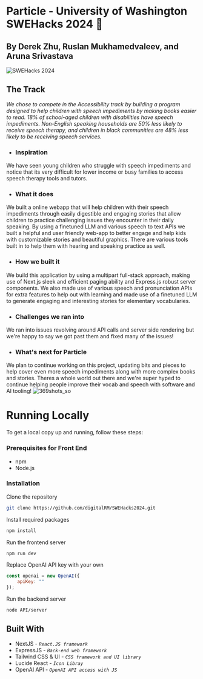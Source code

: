 # Particle - University of Washington SWEHacks 2024 📙

## By Derek Zhu, Ruslan Mukhamedvaleev, and Aruna Srivastava
![SWEHacks 2024](https://github.com/digitalRM/SWEHacks2024/assets/70782025/475fd44f-9988-464c-a762-88cbebc8a6f7)

## The Track
*We chose to compete in the Accessibility track by building a program designed to help children with speech impediments by making books easier to read. 18% of school-aged children with disabilities have speech impediments. Non-English speaking households are 50% less likely to receive speech therapy, and children in black communities are 48% less likely to be receiving speech services.* 



- ### Inspiration
We have seen young children who struggle with speech impediments and notice that its very difficult for lower income or busy families to access speech therapy tools and tutors.

- ### What it does
We built a online webapp that will help children with their speech impediments through easily digestible and engaging stories that allow children to practice challenging issues they encounter in their daily speaking. By using a finetuned LLM and various speech to text APIs we built a helpful and user friendly web-app to better engage and help kids with customizable stories and beautiful graphics. There are various tools built in to help them with hearing and speaking practice as well.

- ### How we built it
We build this application by using a multipart full-stack approach, making use of Next.js sleek and efficient paging ability and Express.js robust server components. We also made use of various speech and pronunciation APIs for extra features to help out with learning and made use of a finetuned LLM to generate engaging and interesting stories for elementary vocabularies.

- ### Challenges we ran into
We ran into issues revolving around API calls and server side rendering but we're happy to say we got past them and fixed many of the issues!

- ### What's next for Particle
We plan to continue working on this project, updating bits and pieces to help cover even more speech impediments along with more complex books and stories. Theres a whole world out there and we're super hyped to continue helping people improve their vocab and speech with software and AI tooling!
![369shots_so](https://github.com/digitalRM/SWEHacks2024/assets/70782025/26beaac8-4f03-4a3e-8895-cf2b98bb26f2)
# Running Locally

To get a local copy up and running, follow these steps:

### Prerequisites for Front End

- npm
- Node.js

### Installation

Clone the repository

```bash
git clone https://github.com/digitalRM/SWEHacks2024.git
```

Install required packages

```bash
npm install
```

Run the frontend server

```bash
npm run dev
```

Replace OpenAI API key with your own

```js
const openai = new OpenAI({
    apiKey: ""
});
```

Run the backend server

```bash
node API/server
```


## Built With

- NextJS - *` React.JS framework `*
- ExpressJS - *` Back-end web framework `*
- Tailwind CSS & UI - *` CSS framework and UI library `*
- Lucide React - *` Icon Libray `*
- OpenAI API - *` OpenAI API access with JS `*









